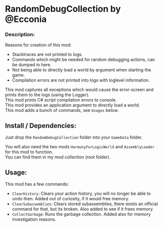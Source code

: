 # RandomDebugCollection by @Ecconia

### Description:

Reasons for creation of this mod:

- Stacktraces are not printed to logs.
- Commands which might be needed for random debugging actions, can be dumped in here.
- Not being able to directly load a world by argument when starting the game.
- Compilation errors are not printed into logs with loglevel information.

This mod captures all exceptions which would cause the error-screen and prints them to the logs (using the Logger).\
This mod prints C# script compilation errors to console.\
This mod provides an application argument to directly load a world.\
This mod adds a bunch of commands, see `Usages` below.

## Install / Dependencies:

Just drop the `RandomDebugCollection` folder into your `GameData` folder.

You will also need the two mods `HarmonyForLogicWorld` and `AssemblyLoader` for this mod to function.\
You can find them in my mod collection (root folder).

## Usage:

This mod has a few commands:

- `ClearHistory`: Clears your action history, you will no longer be able to undo then. Added out of curiosity, if it would free memory.
- `ClearSubassemblies`: Clears stored subassemblies, there exists an official command for that, but its broken. Also added to see if it frees memory.
- `CollectGarbage`: Runs the garbage collection. Added also for memory investigation reasons.

